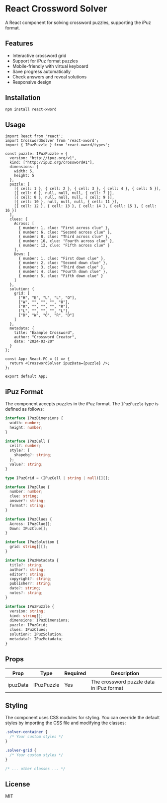 # React Crossword Solver

A React component for solving crossword puzzles, supporting the iPuz format.

## Features

- Interactive crossword grid
- Support for iPuz format puzzles
- Mobile-friendly with virtual keyboard
- Save progress automatically
- Check answers and reveal solutions
- Responsive design

## Installation

```bash
npm install react-xword
```

## Usage

```tsx
import React from 'react';
import CrosswordSolver from 'react-xword';
import { IPuzPuzzle } from 'react-xword/types';

const puzzle: IPuzPuzzle = {
  version: "http://ipuz.org/v1",
  kind: ["http://ipuz.org/crossword#1"],
  dimensions: {
    width: 5,
    height: 5
  },
  puzzle: [
    [{ cell: 1 }, { cell: 2 }, { cell: 3 }, { cell: 4 }, { cell: 5 }],
    [{ cell: 6 }, null, null, null, { cell: 7 }],
    [{ cell: 8 }, null, null, null, { cell: 9 }],
    [{ cell: 10 }, null, null, null, { cell: 11 }],
    [{ cell: 12 }, { cell: 13 }, { cell: 14 }, { cell: 15 }, { cell: 16 }]
  ],
  clues: {
    Across: [
      { number: 1, clue: "First across clue" },
      { number: 6, clue: "Second across clue" },
      { number: 8, clue: "Third across clue" },
      { number: 10, clue: "Fourth across clue" },
      { number: 12, clue: "Fifth across clue" }
    ],
    Down: [
      { number: 1, clue: "First down clue" },
      { number: 2, clue: "Second down clue" },
      { number: 3, clue: "Third down clue" },
      { number: 4, clue: "Fourth down clue" },
      { number: 5, clue: "Fifth down clue" }
    ]
  },
  solution: {
    grid: [
      ["H", "E", "L", "L", "O"],
      ["W", "", "", "", "O"],
      ["R", "", "", "", "R"],
      ["L", "", "", "", "L"],
      ["D", "W", "O", "R", "D"]
    ]
  },
  metadata: {
    title: "Example Crossword",
    author: "Crossword Creator",
    date: "2024-03-20"
  }
};

const App: React.FC = () => {
  return <CrosswordSolver ipuzData={puzzle} />;
};

export default App;
```

## iPuz Format

The component accepts puzzles in the iPuz format. The `IPuzPuzzle` type is defined as follows:

```typescript
interface IPuzDimensions {
  width: number;
  height: number;
}

interface IPuzCell {
  cell?: number;
  style?: {
    shapebg?: string;
  };
  value?: string;
}

type IPuzGrid = (IPuzCell | string | null)[][];

interface IPuzClue {
  number: number;
  clue: string;
  answer?: string;
  format?: string;
}

interface IPuzClues {
  Across: IPuzClue[];
  Down: IPuzClue[];
}

interface IPuzSolution {
  grid: string[][];
}

interface IPuzMetadata {
  title?: string;
  author?: string;
  editor?: string;
  copyright?: string;
  publisher?: string;
  date?: string;
  notes?: string;
}

interface IPuzPuzzle {
  version: string;
  kind: string[];
  dimensions: IPuzDimensions;
  puzzle: IPuzGrid;
  clues: IPuzClues;
  solution?: IPuzSolution;
  metadata?: IPuzMetadata;
}
```

## Props

| Prop | Type | Required | Description |
|------|------|----------|-------------|
| ipuzData | IPuzPuzzle | Yes | The crossword puzzle data in iPuz format |

## Styling

The component uses CSS modules for styling. You can override the default styles by importing the CSS file and modifying the classes:

```css
.solver-container {
  /* Your custom styles */
}

.solver-grid {
  /* Your custom styles */
}

/* ... other classes ... */
```

## License

MIT
